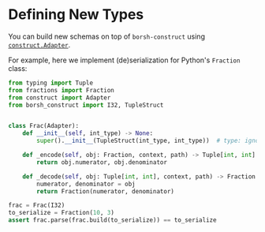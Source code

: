 # Defining New Types

You can build new schemas on top of `borsh-construct` using [`construct.Adapter`](https://construct.readthedocs.io/en/latest/adapters.html#adapting).

For example, here we implement (de)serialization for Python's `Fraction` class:

```python
from typing import Tuple
from fractions import Fraction
from construct import Adapter
from borsh_construct import I32, TupleStruct


class Frac(Adapter):
    def __init__(self, int_type) -> None:
        super().__init__(TupleStruct(int_type, int_type))  # type: ignore

    def _encode(self, obj: Fraction, context, path) -> Tuple[int, int]:
        return obj.numerator, obj.denominator

    def _decode(self, obj: Tuple[int, int], context, path) -> Fraction:
        numerator, denominator = obj
        return Fraction(numerator, denominator)

frac = Frac(I32)
to_serialize = Fraction(10, 3)
assert frac.parse(frac.build(to_serialize)) == to_serialize

```
